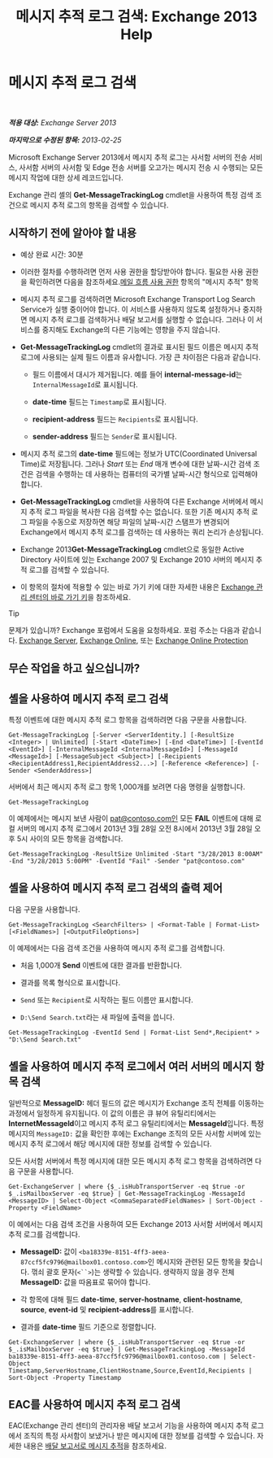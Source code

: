 ﻿---
title: '메시지 추적 로그 검색: Exchange 2013 Help'
TOCTitle: 메시지 추적 로그 검색
ms:assetid: e1678327-bcd5-42d4-a363-67f33067fe9a
ms:mtpsurl: https://technet.microsoft.com/ko-kr/library/Bb124926(v=EXCHG.150)
ms:contentKeyID: 51407757
ms.date: 01/10/2018
mtps_version: v=EXCHG.150
ms.translationtype: HT
---

# 메시지 추적 로그 검색

 

_**적용 대상:** Exchange Server 2013_

_**마지막으로 수정된 항목:** 2013-02-25_

Microsoft Exchange Server 2013에서 메시지 추적 로그는 사서함 서버의 전송 서비스, 사서함 서버의 사서함 및 Edge 전송 서버를 오고가는 메시지 전송 시 수행되는 모든 메시지 작업에 대한 상세 레코드입니다.

Exchange 관리 셸의 **Get-MessageTrackingLog** cmdlet을 사용하여 특정 검색 조건으로 메시지 추적 로그의 항목을 검색할 수 있습니다.

## 시작하기 전에 알아야 할 내용

  - 예상 완료 시간: 30분

  - 이러한 절차를 수행하려면 먼저 사용 권한을 할당받아야 합니다. 필요한 사용 권한을 확인하려면 다음을 참조하세요.[메일 흐름 사용 권한](mail-flow-permissions-exchange-2013-help.md) 항목의 "메시지 추적" 항목

  - 메시지 추적 로그를 검색하려면 Microsoft Exchange Transport Log Search Service가 실행 중이어야 합니다. 이 서비스를 사용하지 않도록 설정하거나 중지하면 메시지 추적 로그를 검색하거나 배달 보고서를 실행할 수 없습니다. 그러나 이 서비스를 중지해도 Exchange의 다른 기능에는 영향을 주지 않습니다.

  - **Get-MessageTrackingLog** cmdlet의 결과로 표시된 필드 이름은 메시지 추적 로그에 사용되는 실제 필드 이름과 유사합니다. 가장 큰 차이점은 다음과 같습니다.
    
      - 필드 이름에서 대시가 제거됩니다. 예를 들어 **internal-message-id**는 `InternalMessageId`로 표시됩니다.
    
      - **date-time** 필드는 `Timestamp`로 표시됩니다.
    
      - **recipient-address** 필드는 `Recipients`로 표시됩니다.
    
      - **sender-address** 필드는 `Sender`로 표시됩니다.

  - 메시지 추적 로그의 **date-time** 필드에는 정보가 UTC(Coordinated Universal Time)로 저장됩니다. 그러나 *Start* 또는 *End* 매개 변수에 대한 날짜-시간 검색 조건은 검색을 수행하는 데 사용하는 컴퓨터의 국가별 날짜-시간 형식으로 입력해야 합니다.

  - **Get-MessageTrackingLog** cmdlet을 사용하여 다른 Exchange 서버에서 메시지 추적 로그 파일을 복사한 다음 검색할 수는 없습니다. 또한 기존 메시지 추적 로그 파일을 수동으로 저장하면 해당 파일의 날짜-시간 스탬프가 변경되어 Exchange에서 메시지 추적 로그를 검색하는 데 사용하는 쿼리 논리가 손상됩니다.

  - Exchange 2013**Get-MessageTrackingLog** cmdlet으로 동일한 Active Directory 사이트에 있는 Exchange 2007 및 Exchange 2010 서버의 메시지 추적 로그를 검색할 수 있습니다.

  - 이 항목의 절차에 적용할 수 있는 바로 가기 키에 대한 자세한 내용은 [Exchange 관리 센터의 바로 가기 키](keyboard-shortcuts-in-the-exchange-admin-center-exchange-online-protection-help.md)을 참조하세요.


> [!TIP]
> 문제가 있습니까? Exchange 포럼에서 도움을 요청하세요. 포럼 주소는 다음과 같습니다. <A href="https://go.microsoft.com/fwlink/p/?linkid=60612">Exchange Server</A>, <A href="https://go.microsoft.com/fwlink/p/?linkid=267542">Exchange Online</A>, 또는 <A href="https://go.microsoft.com/fwlink/p/?linkid=285351">Exchange Online Protection</A>



## 무슨 작업을 하고 싶으십니까?

## 셸을 사용하여 메시지 추적 로그 검색

특정 이벤트에 대한 메시지 추적 로그 항목을 검색하려면 다음 구문을 사용합니다.

    Get-MessageTrackingLog [-Server <ServerIdentity.] [-ResultSize <Integer> | Unlimited] [-Start <DateTime>] [-End <DateTime>] [-EventId <EventId>] [-InternalMessageId <InternalMessageId>] [-MessageId <MessageId>] [-MessageSubject <Subject>] [-Recipients <RecipientAddress1,RecipientAddress2...>] [-Reference <Reference>] [-Sender <SenderAddress>]

서버에서 최근 메시지 추적 로그 항목 1,000개를 보려면 다음 명령을 실행합니다.

    Get-MessageTrackingLog

이 예제에서는 메시지 보낸 사람이 pat@contoso.com인 모든 **FAIL** 이벤트에 대해 로컬 서버의 메시지 추적 로그에서 2013년 3월 28일 오전 8시에서 2013년 3월 28일 오후 5시 사이의 모든 항목을 검색합니다.

    Get-MessageTrackingLog -ResultSize Unlimited -Start "3/28/2013 8:00AM" -End "3/28/2013 5:00PM" -EventId "Fail" -Sender "pat@contoso.com"

## 셸을 사용하여 메시지 추적 로그 검색의 출력 제어

다음 구문을 사용합니다.

    Get-MessageTrackingLog <SearchFilters> | <Format-Table | Format-List> [<FieldNames>] [<OutputFileOptions>]

이 예제에서는 다음 검색 조건을 사용하여 메시지 추적 로그를 검색합니다.

  - 처음 1,000개 **Send** 이벤트에 대한 결과를 반환합니다.

  - 결과를 목록 형식으로 표시합니다.

  - `Send` 또는 `Recipient`로 시작하는 필드 이름만 표시합니다.

  - `D:\Send Search.txt`라는 새 파일에 출력을 씁니다.

<!-- end list -->

    Get-MessageTrackingLog -EventId Send | Format-List Send*,Recipient* > "D:\Send Search.txt"

## 셸을 사용하여 메시지 추적 로그에서 여러 서버의 메시지 항목 검색

일반적으로 **MessageID:**  헤더 필드의 값은 메시지가 Exchange 조직 전체를 이동하는 과정에서 일정하게 유지됩니다. 이 값의 이름은 큐 뷰어 유틸리티에서는 **InternetMessageId**이고 메시지 추적 로그 유틸리티에서는 **MessageId**입니다. 특정 메시지의 `MessageID:` 값을 확인한 후에는 Exchange 조직의 모든 사서함 서버에 있는 메시지 추적 로그에서 해당 메시지에 대한 정보를 검색할 수 있습니다.

모든 사서함 서버에서 특정 메시지에 대한 모든 메시지 추적 로그 항목을 검색하려면 다음 구문을 사용합니다.

    Get-ExchangeServer | where {$_.isHubTransportServer -eq $true -or $_.isMailboxServer -eq $true} | Get-MessageTrackingLog -MessageId <MessageID> | Select-Object <CommaSeparatedFieldNames> | Sort-Object -Property <FieldName>

이 예에서는 다음 검색 조건을 사용하여 모든 Exchange 2013 사서함 서버에서 메시지 추적 로그를 검색합니다.

  - **MessageID:**  값이 `<ba18339e-8151-4ff3-aeea-87ccf5fc9796@mailbox01.contoso.com>`인 메시지와 관련된 모든 항목을 찾습니다. 꺾쇠 괄호 문자(`<``>`)는 생략할 수 있습니다. 생략하지 않을 경우 전체 **MessageID:**  값을 따옴표로 묶어야 합니다.

  - 각 항목에 대해 필드 **date-time**, **server-hostname**, **client-hostname**, **source**, **event-id** 및 **recipient-address**를 표시합니다.

  - 결과를 **date-time** 필드 기준으로 정렬합니다.

<!-- end list -->

    Get-ExchangeServer | where {$_.isHubTransportServer -eq $true -or $_.isMailboxServer -eq $true} | Get-MessageTrackingLog -MessageId ba18339e-8151-4ff3-aeea-87ccf5fc9796@mailbox01.contoso.com | Select-Object Timestamp,ServerHostname,ClientHostname,Source,EventId,Recipients | Sort-Object -Property Timestamp

## EAC를 사용하여 메시지 추적 로그 검색

EAC(Exchange 관리 센터)의 관리자용 배달 보고서 기능을 사용하여 메시지 추적 로그에서 조직의 특정 사서함이 보냈거나 받은 메시지에 대한 정보를 검색할 수 있습니다. 자세한 내용은 [배달 보고서로 메시지 추적](track-messages-with-delivery-reports-exchange-2013-help.md)을 참조하세요.

